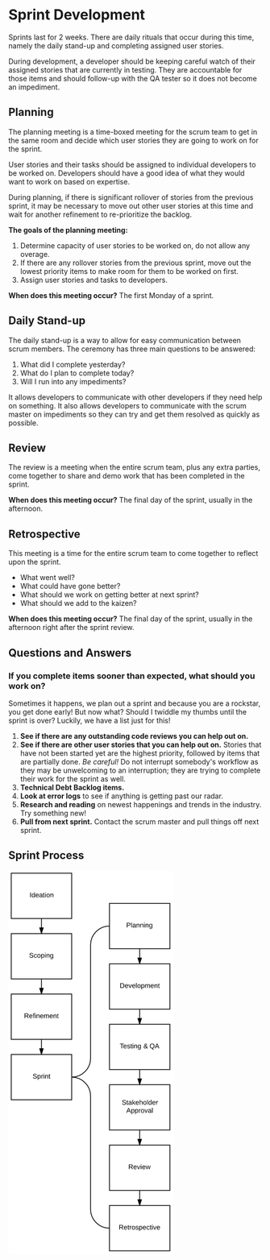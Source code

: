 # Sprint Development
Sprints last for 2 weeks. There are daily rituals that occur during this time, namely the daily stand-up and completing assigned user stories.

During development, a developer should be keeping careful watch of their assigned stories that are currently in testing. They are accountable for those items and should follow-up with the QA tester so it does not become an impediment.

## Planning
The planning meeting is a time-boxed meeting for the scrum team to get in the same room and decide which user stories they are going to work on for the sprint.

User stories and their tasks should be assigned to individual developers to be worked on. Developers should have a good idea of what they would want to work on based on expertise.

During planning, if there is significant rollover of stories from the previous sprint, it may be necessary to move out other user stories at this time and wait for another refinement to re-prioritize the backlog.

**The goals of the planning meeting:**
1. Determine capacity of user stories to be worked on, do not allow any overage.
2. If there are any rollover stories from the previous sprint, move out the lowest priority items to make room for them to be worked on first.
3. Assign user stories and tasks to developers.

**When does this meeting occur?** The first Monday of a sprint.

## Daily Stand-up
The daily stand-up is a way to allow for easy communication between scrum members. The ceremony has three main questions to be answered:

1. What did I complete yesterday?
2. What do I plan to complete today?
3. Will I run into any impediments?

It allows developers to communicate with other developers if they need help on something. It also allows developers to communicate with the scrum master on impediments so they can try and get them resolved as quickly as possible.

## Review
The review is a meeting when the entire scrum team, plus any extra parties, come together to share and demo work that has been completed in the sprint.

**When does this meeting occur?** The final day of the sprint, usually in the afternoon.

## Retrospective
This meeting is a time for the entire scrum team to come together to reflect upon the sprint.

* What went well?
* What could have gone better?
* What should we work on getting better at next sprint?
* What should we add to the kaizen?

**When does this meeting occur?** The final day of the sprint, usually in the afternoon right after the sprint review.

## Questions and Answers

### If you complete items sooner than expected, what should you work on?
Sometimes it happens, we plan out a sprint and because you are a rockstar, you get done early! But now what? Should I twiddle my thumbs until the sprint is over? Luckily, we have a list just for this!

1. **See if there are any outstanding code reviews you can help out on.**
2. **See if there are other user stories that you can help out on.** Stories that have not been started yet are the highest priority, followed by items that are partially done. *Be careful!* Do not interrupt somebody's workflow as they may be unwelcoming to an interruption; they are trying to complete their work for the sprint as well.
3. **Technical Debt Backlog items.**
4. **Look at error logs** to see if anything is getting past our radar.
5. **Research and reading** on newest happenings and trends in the industry. Try something new!
6. **Pull from next sprint.** Contact the scrum master and pull things off next sprint.

## Sprint Process
![Scrum roles](../images/scrum-process.png)